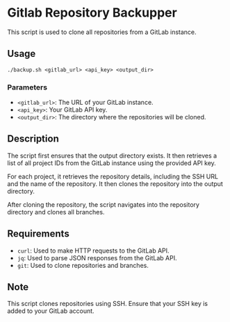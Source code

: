 # Gitlab Repository Backupper

This script is used to clone all repositories from a GitLab instance.

## Usage

```shellscript
./backup.sh <gitlab_url> <api_key> <output_dir>
```

### Parameters

- `<gitlab_url>`: The URL of your GitLab instance.
- `<api_key>`: Your GitLab API key.
- `<output_dir>`: The directory where the repositories will be cloned.

## Description

The script first ensures that the output directory exists. It then retrieves a list of all project IDs from the GitLab instance using the provided API key.

For each project, it retrieves the repository details, including the SSH URL and the name of the repository. It then clones the repository into the output directory.

After cloning the repository, the script navigates into the repository directory and clones all branches.

## Requirements

- `curl`: Used to make HTTP requests to the GitLab API.
- `jq`: Used to parse JSON responses from the GitLab API.
- `git`: Used to clone repositories and branches.

## Note

This script clones repositories using SSH. Ensure that your SSH key is added to your GitLab account.
